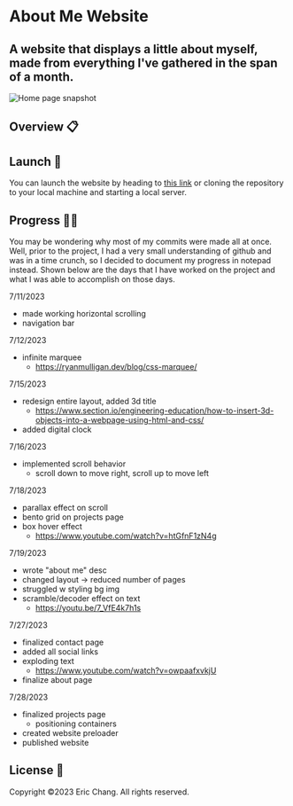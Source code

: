 # About Me Website

## A website that displays a little about myself, made from everything I've gathered in the span of a month.
![](https://github.com/32ericc/32ericc.github.io/blob/main/homepage-screenshot.png "Home page snapshot")

## Overview 📋


## Launch 🚀
You can launch the website by heading to [this link](https://32ericc.github.io/) or cloning the repository to your local machine and starting a local server.

## Progress 👨‍💻
You may be wondering why most of my commits were made all at once. Well, prior to the project, I had a very small understanding of github and was in a time 
crunch, so I decided to document my progress in notepad instead. Shown below are the days that I have worked on the project and what I was able to accomplish on those 
days.

7/11/2023
- made working horizontal scrolling
- navigation bar

7/12/2023
- infinite marquee
	- https://ryanmulligan.dev/blog/css-marquee/

7/15/2023
- redesign entire layout, added 3d title
	- https://www.section.io/engineering-education/how-to-insert-3d-objects-into-a-webpage-using-html-and-css/
- added digital clock

7/16/2023
- implemented scroll behavior
	- scroll down to move right, scroll up to move left

7/18/2023
- parallax effect on scroll
- bento grid on projects page
- box hover effect
	- https://www.youtube.com/watch?v=htGfnF1zN4g

7/19/2023
- wrote "about me" desc
- changed layout -> reduced number of pages
- struggled w styling bg img 
- scramble/decoder effect on text
	- https://youtu.be/7_VfE4k7h1s

7/27/2023
- finalized contact page
- added all social links
- exploding text
	- https://www.youtube.com/watch?v=owpaafxvkjU
- finalize about page

7/28/2023
- finalized projects page
	- positioning containers
- created website preloader
- published website

## License 📄
Copyright ©2023 Eric Chang. All rights reserved.
